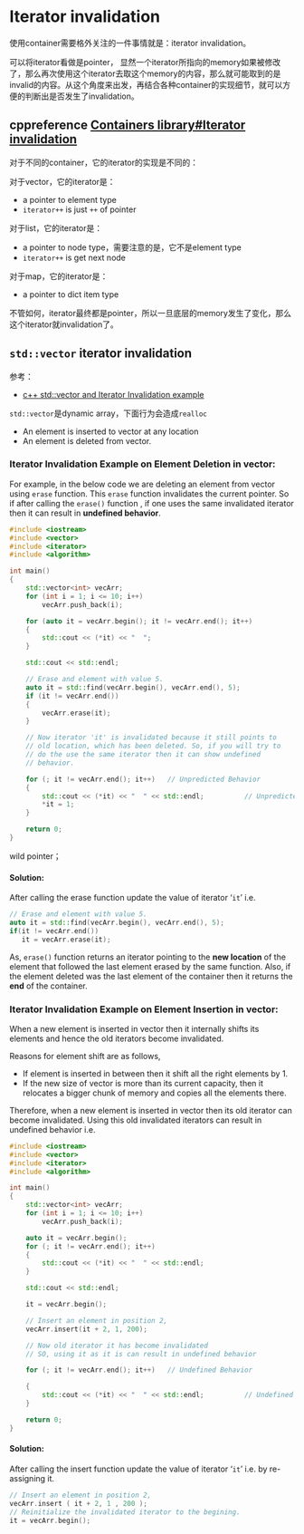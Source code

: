 # Iterator invalidation

使用container需要格外关注的一件事情就是：iterator invalidation。

可以将iterator看做是pointer， 显然一个iterator所指向的memory如果被修改了，那么再次使用这个iterator去取这个memory的内容，那么就可能取到的是invalid的内容。从这个角度来出发，再结合各种container的实现细节，就可以方便的判断出是否发生了invalidation。

## cppreference [Containers library#Iterator invalidation](https://en.cppreference.com/w/cpp/container)



对于不同的container，它的iterator的实现是不同的：

对于vector，它的iterator是：

- a pointer to element type
- `iterator++` is just `++` of  pointer

对于list，它的iterator是：

- a pointer to node type，需要注意的是，它不是element type
- `iterator++` is get next node

对于map，它的iterator是：

- a pointer to dict item type

不管如何，iterator最终都是pointer，所以一旦底层的memory发生了变化，那么这个iterator就invalidation了。



## `std::vector` iterator invalidation

参考：

- [c++ std::vector and Iterator Invalidation example](https://thispointer.com/stdvector-and-iterator-invalidation/)

`std::vector`是dynamic array，下面行为会造成`realloc`

- An element is inserted to vector at any location
- An element is deleted from vector.

### Iterator Invalidation Example on Element Deletion in vector:

For example, in the below code we are deleting an element from vector using `erase` function. This `erase` function invalidates the current pointer. So if after calling the `erase()` function , if one uses the same invalidated iterator then it can result in **undefined behavior**.

```c++
#include <iostream>
#include <vector>
#include <iterator>
#include <algorithm>

int main()
{
	std::vector<int> vecArr;
	for (int i = 1; i <= 10; i++)
		vecArr.push_back(i);

	for (auto it = vecArr.begin(); it != vecArr.end(); it++)
	{
		std::cout << (*it) << "  ";
	}

	std::cout << std::endl;

	// Erase and element with value 5.
	auto it = std::find(vecArr.begin(), vecArr.end(), 5);
	if (it != vecArr.end())
	{
		vecArr.erase(it);
	}

	// Now iterator 'it' is invalidated because it still points to
	// old location, which has been deleted. So, if you will try to
	// do the use the same iterator then it can show undefined
	// behavior.

	for (; it != vecArr.end(); it++)   // Unpredicted Behavior
	{
		std::cout << (*it) << "  " << std::endl;          // Unpredicted Behavior
		*it = 1;
	}

	return 0;
}

```



wild pointer；

#### Solution:	

After calling the erase function update the value of iterator ‘`it`’ i.e.

```c++
// Erase and element with value 5.
auto it = std::find(vecArr.begin(), vecArr.end(), 5);
if(it != vecArr.end())
   it = vecArr.erase(it);
```

As, `erase()` function returns an iterator pointing to the **new location** of the element that followed the last element erased by the same function. Also, if the element deleted was the last element of the container then it returns the **end** of the container.

### Iterator Invalidation Example on Element Insertion in vector:

When a new element is inserted in vector then it internally shifts its elements and hence the old iterators become invalidated.

Reasons for element shift are as follows,

- If element is inserted in between then it shift all the right elements by 1.
- If the new size of vector is more than its current capacity, then it relocates a bigger chunk of memory and copies all the elements there.

Therefore, when a new element is inserted in vector then its old iterator can become invalidated. Using this old invalidated iterators can result in undefined behavior i.e.

```c++
#include <iostream>
#include <vector>
#include <iterator>
#include <algorithm>

int main()
{
	std::vector<int> vecArr;
	for (int i = 1; i <= 10; i++)
		vecArr.push_back(i);

	auto it = vecArr.begin();
	for (; it != vecArr.end(); it++)
	{
		std::cout << (*it) << "  " << std::endl;
	}

	std::cout << std::endl;

	it = vecArr.begin();

	// Insert an element in position 2,
	vecArr.insert(it + 2, 1, 200);

	// Now old iterator it has become invalidated
	// SO, using it as it is can result in undefined behavior

	for (; it != vecArr.end(); it++)   // Undefined Behavior

	{
		std::cout << (*it) << "  " << std::endl;          // Undefined Behavior
	}

	return 0;
}

```

#### Solution:

After calling the insert function update the value of iterator ‘`it`’ i.e. by re-assigning it.

```c++
// Insert an element in position 2,
vecArr.insert ( it + 2, 1 , 200 ); 
// Reinitialize the invalidated iterator to the begining.
it = vecArr.begin();
```

